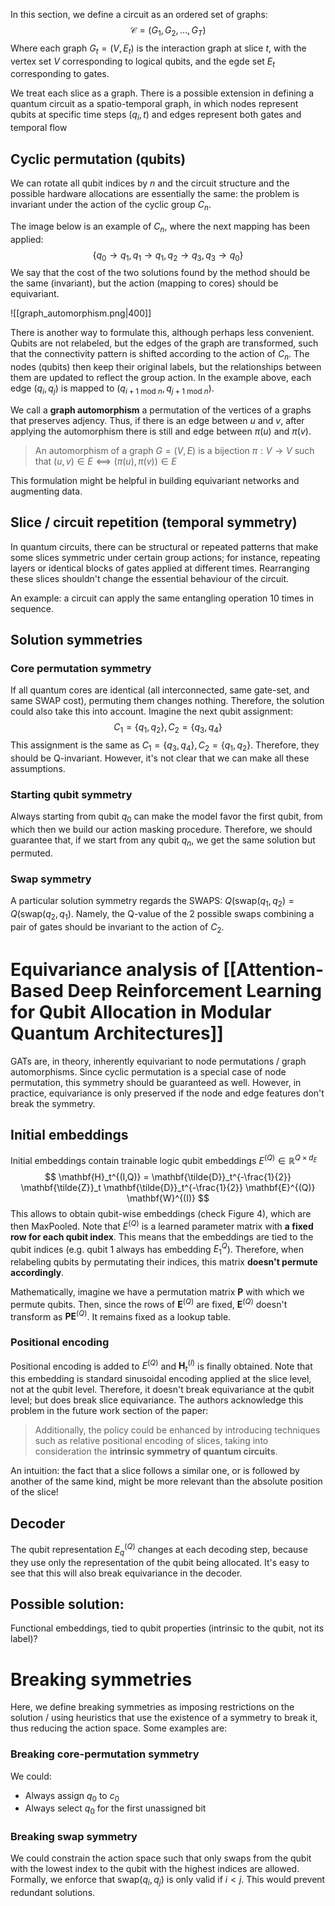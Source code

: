 In this section, we define a circuit as an ordered set of graphs: 
$$\mathcal{C} = (G_{1}, G_{2}, \dots, G_{T})$$
Where each graph $G_t = (V, E_{t})$ is the interaction graph at slice $t$, with the vertex set $V$ corresponding to logical qubits, and the egde set $E_t$ corresponding to gates. 

We treat each slice as a graph. There is a possible extension in defining a quantum circuit as a spatio-temporal graph, in which nodes represent qubits at specific time steps $(q_i, t)$ and edges represent both gates and temporal flow

## Cyclic permutation (qubits)

We can rotate all qubit indices by $n$ and the circuit structure and the possible hardware allocations are essentially the same: the problem is invariant under the action of the cyclic group $C_n$. 

The image below is an example of $C_n$, where the next mapping has been applied:
$$\{q_{0} \to q_{1}, q_{1} \to q_{1}, q_{2} \to q_{3}, q_{3}\to q_{0}\}$$
We say that the cost of the two solutions found by the method should be the same (invariant), but the action (mapping to cores) should be equivariant. 

![[graph_automorphism.png|400]]

There is another way to formulate this, although perhaps less convenient. Qubits are not relabeled, but the edges of the graph are transformed, such that the connectivity pattern is shifted according to the action of $C_n$. The nodes (qubits) then keep their original labels, but the relationships between them are updated to reflect the group action. In the example above, each edge $(q_i, q_j)$ is mapped to $(q_{i+1 \ \text{mod}\ n}, q_{j+1 \ \text{mod}\ n})$. 

We call a **graph automorphism** a permutation of the vertices of a graphs that preserves adjency. Thus, if there is an edge between $u$ and $v$, after applying the automorphism there is still and edge between $\pi(u)$ and $\pi(v)$. 

> An automorphism of a graph $G = (V, E)$ is a bijection $\pi: V \to V$ such that $(u, v) \in E ⟺ (\pi(u), \pi(v))  \in E$

This formulation might be helpful in building equivariant networks and augmenting data. 

## Slice / circuit repetition (temporal symmetry)

In quantum circuits, there can be structural or repeated patterns that make some slices symmetric under certain group actions; for instance, repeating layers or identical blocks of gates applied at different times. Rearranging these slices shouldn't change the essential behaviour of the circuit. 

An example: a circuit can apply the same entangling operation 10 times in sequence. 
## Solution symmetries

### Core permutation symmetry

If all quantum cores are identical (all interconnected, same gate-set, and same SWAP cost), permuting them changes nothing. Therefore, the solution could also take this into account. Imagine the next qubit assignment:
$$C_{1} = \{q_{1}, q_{2}\}, C_{2} = \{q_{3}, q_{4}\}$$
This assignment is the same as $C_{1} = \{q_{3}, q_{4}\}, C_{2} = \{q_{1}, q_{2}\}$. Therefore, they should be Q-invariant. 
However, it's not clear that we can make all these assumptions. 
### Starting qubit symmetry

Always starting from qubit $q_0$ can make the model favor the first qubit, from which then we build our action masking procedure. Therefore, we should guarantee that, if we start from any qubit $q_n$, we get the same solution but permuted. 
### Swap symmetry

A particular solution symmetry regards the SWAPS: $Q(\text{swap}(q_{1}, q_{2}) = Q(\text{swap}(q_{2}, q_{1})$. Namely, the Q-value of the 2 possible swaps combining a pair of gates should be invariant to the action of $C_2$. 

# Equivariance analysis of [[Attention-Based Deep Reinforcement Learning for Qubit Allocation in Modular Quantum Architectures]]

GATs are, in theory, inherently equivariant to node permutations / graph automorphisms. Since cyclic permutation is a special case of node permutation, this symmetry should be guaranteed as well. 
However,  in practice, equivariance is only preserved if the node and edge features don't break the symmetry. 

## Initial embeddings

Initial embeddings contain trainable logic qubit embeddings $E^{(Q)}\in \mathbb{R}^{Q\times d_E}$
$$
\mathbf{H}_t^{(I,Q)} = \mathbf{\tilde{D}}_t^{-\frac{1}{2}} \mathbf{\tilde{Z}}_t \mathbf{\tilde{D}}_t^{-\frac{1}{2}} \mathbf{E}^{(Q)} \mathbf{W}^{(I)}
$$
This allows to obtain qubit-wise embeddings (check Figure 4), which are then MaxPooled. Note that $E^{(Q)}$ is a learned parameter matrix with **a fixed row for each qubit index**. This means that the embeddings are tied to the qubit indices (e.g. qubit 1 always has embedding $E_1^{Q}$).  Therefore, when relabeling qubits by permutating their indices, this matrix **doesn't permute accordingly**. 

Mathematically, imagine we have a permutation matrix $\mathbf{P}$ with which we permute qubits. Then, since the rows of $\mathbf{E}^{(Q)}$ are fixed, $\mathbf{E}^{(Q)}$ doesn't transform as $\mathbf{P}\mathbf{E}^{(Q)}$. It remains fixed as a lookup table.

### Positional encoding

 Positional encoding is added to $E^{(Q)}$ and $\mathbf{H}_t^{(I)}$ is finally obtained. Note that this embedding is standard sinusoidal encoding applied at the slice level, not at the qubit level. Therefore, it doesn't break equivariance at the qubit level; but does break slice equivariance. The authors acknowledge this problem in the future work section of the paper:
 
  > Additionally, the policy could be enhanced by introducing techniques such as relative positional encoding of slices, taking into consideration the **intrinsic symmetry of quantum circuits**.
  
An intuition: the fact that a slice follows a similar one, or is followed by another of the same kind, might be more relevant than the absolute position of the slice!
## Decoder

The qubit representation $E^{(Q)}_q$ changes at each decoding step, because they use only the representation of the qubit being allocated. It's easy to see that this will also break equivariance in the decoder. 

## Possible solution:

Functional embeddings, tied to qubit properties (intrinsic to the qubit, not its label)?

# Breaking symmetries

Here, we define breaking symmetries as imposing restrictions on the solution / using heuristics that use the existence of a symmetry to break it, thus reducing the action space. Some examples are:
### Breaking core-permutation symmetry

We could:
- Always assign $q_{0}$ to $c_{0}$
- Always select $q_0$ for the first unassigned bit
### Breaking swap symmetry

We could constrain the action space such that only swaps from the qubit with the lowest index to the qubit with the highest indices are allowed. Formally, we enforce that $\text{swap}(q_{i}, q_{j})$ is only valid if $i < j$. This would prevent redundant solutions. 



